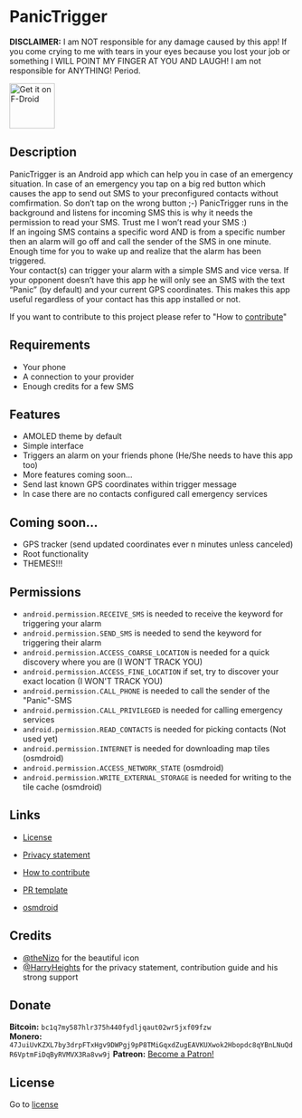 # PanicTrigger
**DISCLAIMER:** I am NOT responsible for any damage caused by this app! If you come crying to me with tears in your eyes because you lost your job or something I WILL POINT MY FINGER AT YOU AND LAUGH! I am not responsible for ANYTHING! Period.

[<img src="https://f-droid.org/badge/get-it-on.png" 
      alt="Get it on F-Droid"
      height="80">](https://f-droid.org/packages/at.tacticaldevc.panictrigger/)

## Description
PanicTrigger is an Android app which can help you in case of an emergency situation. In case of an emergency you tap on a big red button which causes the app to send out SMS to your preconfigured contacts without comfirmation. So don’t tap on the wrong button ;-)
PanicTrigger runs in the background and listens for incoming SMS this is why it needs the permission to read your SMS. Trust me I won’t read your SMS :)<br/>
If an ingoing SMS contains a specific word AND is from a specific number then an alarm will go off and call the sender of the SMS in one minute. Enough time for you to wake up and realize that the alarm has been triggered.<br/>
Your contact(s) can trigger your alarm with a simple SMS and vice versa. If your opponent doesn’t have this app he will only see an SMS with the text “Panic” (by default) and your current GPS coordinates. This makes this app useful regardless of your contact has this app installed or not.<br/>

If you want to contribute to this project please refer to "How to [contribute](CONTRIBUTING.md)"
## Requirements
 - Your phone
 - A connection to your provider
 - Enough credits for a few SMS
## Features
 - AMOLED theme by default
 - Simple interface
 - Triggers an alarm on your friends phone (He/She needs to have this app too)
 - More features coming soon…
 - Send last known GPS coordinates within trigger message
 - In case there are no contacts configured call emergency services
## Coming soon…
 - GPS tracker (send updated coordinates ever n minutes unless canceled)
 - Root functionality
 - THEMES!!!
## Permissions
- ```android.permission.RECEIVE_SMS``` is needed to receive the keyword for triggering your alarm
- ```android.permission.SEND_SMS``` is needed to send the keyword for triggering their alarm
- ```android.permission.ACCESS_COARSE_LOCATION``` is needed for a quick discovery where you are (I WON'T TRACK YOU)
- ```android.permission.ACCESS_FINE_LOCATION``` if set, try to discover your exact location (I WON'T TRACK YOU)
- ```android.permission.CALL_PHONE``` is needed to call the sender of the "Panic"-SMS
- ```android.permission.CALL_PRIVILEGED``` is needed for calling emergency services
- ```android.permission.READ_CONTACTS``` is needed for picking contacts (Not used yet)
- ```android.permission.INTERNET``` is needed for downloading map tiles (osmdroid)
- ```android.permission.ACCESS_NETWORK_STATE``` (osmdroid)
- ```android.permission.WRITE_EXTERNAL_STORAGE``` is needed for writing to the tile cache (osmdroid)
## Links
 - [License](LICENSE)
 - [Privacy statement](Privacy.md)
 - [How to contribute](Contributing.md)
 - [PR template](PULL_REQUEST_TEMPLATE.md)
 
 - [osmdroid](https://github.com/osmdroid/osmdroid)
## Credits
 - [@theNizo](https://github.com/theNizo) for the beautiful icon
 - [@HarryHeights](https://github.com/HarryHeights) for the privacy statement, contribution guide and his strong support
## Donate
**Bitcoin:** ```bc1q7my587hlr375h440fydljqaut02wr5jxf09fzw```<br/>
**Monero:** ```47JuiUvKZXL7by3drpFTxHgv9DWPgj9pP8TMiGqxdZugEAVKUXwok2Hbopdc8qYBnLNuQdR6VptmFiDqByRVMVX3Ra8vw9j```
**Patreon:** <a href="https://www.patreon.com/bePatron?u=18684017" data-patreon-widget-type="become-patron-button">Become a Patron!</a>
## License
Go to [license](LICENSE)

<!--stackedit_data:
eyJoaXN0b3J5IjpbNzIyMzM3MjU4XX0=
-->
